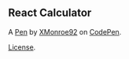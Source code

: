 React Calculator
----------------


A [Pen](https://codepen.io/xmonroe92/pen/XWaymMd) by [XMonroe92](https://codepen.io/xmonroe92) on [CodePen](https://codepen.io).

[License](https://codepen.io/xmonroe92/pen/XWaymMd/license).